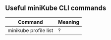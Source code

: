 

## Useful miniKube CLI commands

| Command               | Meaning
|-----------------------|----------------
| minikube profile list | ?
